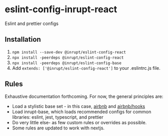 # eslint-config-inrupt-react
Eslint and prettier configs


## Installation

1. `npm install --save-dev @inrupt/eslint-config-react`
2. `npx install -peerdeps @inrupt/eslint-config-react`
3. `npx install -peerdeps @inrupt/eslint-config-base`
4. Add `extends: ['@inrupt/eslint-config-react']` to your .eslintrc.js file.

## Rules

Exhaustive documentation forthcoming. For now, the general principles are:

* Load a stylistic base set - in this case,
  [airbnb](https://www.npmjs.com/package/eslint-config-airbnb) and 
  [airbnb/hooks](https://www.npmjs.com/package/eslint-config-airbnb-hooks)
* Load inrupt-base, which loads recommended configs for common libraries: eslint, jest, typescript,
  and prettier
* Do very little else- as few custom rules or overrides as possible.
* Some rules are updated to work with nextjs.
